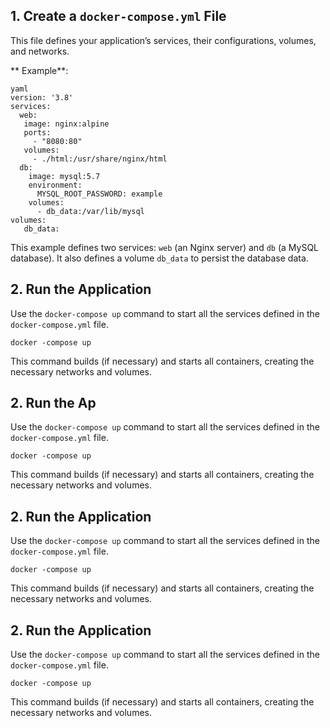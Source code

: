 
## 1\. Create a `docker-compose.yml` File

This file defines your application’s services, their configurations, volumes, and networks.

 ** Example**:
  
	yaml 
	version: '3.8'
	services:
	  web: 
	   image: nginx:alpine
	   ports:
	     - "8080:80" 
	   volumes: 
	     - ./html:/usr/share/nginx/html
	  db: 
	    image: mysql:5.7 
	    environment: 
	      MYSQL_ROOT_PASSWORD: example
	    volumes:
	      - db_data:/var/lib/mysql
	volumes: 
	   db_data:

This example defines two services: `web` (an Nginx server) and `db` (a MySQL database). It also defines a volume `db_data` to persist the database data.


## 2\. Run the Application

Use the `docker-compose up` command to start all the services defined in the `docker-compose.yml` file.

	docker -compose up

This command builds (if necessary) and starts all containers, creating the necessary networks and volumes.

## 2\. Run the Ap

Use the `docker-compose up` command to start all the services defined in the `docker-compose.yml` file.

	docker -compose up

This command builds (if necessary) and starts all containers, creating the necessary networks and volumes.

## 2\. Run the Application

Use the `docker-compose up` command to start all the services defined in the `docker-compose.yml` file.

	docker -compose up

This command builds (if necessary) and starts all containers, creating the necessary networks and volumes.

## 2\. Run the Application

Use the `docker-compose up` command to start all the services defined in the `docker-compose.yml` file.

	docker -compose up

This command builds (if necessary) and starts all containers, creating the necessary networks and volumes.

<!--stackedit_data:
eyJoaXN0b3J5IjpbLTEyOTMwOTkyNjMsLTE2MTg2MDMxMTMsMj
A1OTg3MjYwOF19
-->